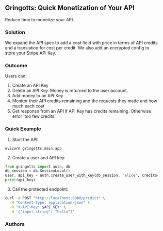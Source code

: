 ## Gringotts: Quick Monetization of Your API

Reduce time to monetize your API.

### Solution

We expand the API spec to add a cost field with price in terms of API credits and a translation for cost per credit. We also add an encrypted config to store your Stripe API Key.

### Outcome

Users can:

1. Create an API Key
2. Delete an API Key. Money is returned to the user account.
3. Add money to an API Key
4. Monitor their API credits remaining and the requests they made and how much each cost
5. Get response from an API if API Key has credits remaining. Otherwise error 'too few credits.'

### Quick Example

1. Start the API:

```bash
uvicorn gringotts.main:app
```

2. Create a user and API key:

```python
from gringotts import auth, db
db_session = db.SessionLocal()
user, api_key = auth.create_user_with_key(db_session, "alice", credits=5)
print(api_key)
```

3. Call the protected endpoint:

```bash
curl -X POST "http://localhost:8000/predict" \
  -H "Content-Type: application/json" \
  -H "X-API-Key: $API_KEY" \
  -d '{"input_string": "hello"}'
```

### Authors
